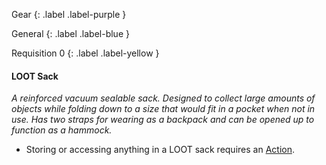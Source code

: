 
Gear
{: .label .label-purple }

General
{: .label .label-blue }

Requisition 0
{: .label .label-yellow }
#### LOOT Sack
*A reinforced vacuum sealable sack. Designed to collect large amounts of objects while folding down to a size that would fit in a pocket when not in use. Has two straps for wearing as a backpack and can be opened up to function as a hammock.*

* Storing or accessing anything in a LOOT sack requires an [Action](Game/Core/Terminology#Action).

